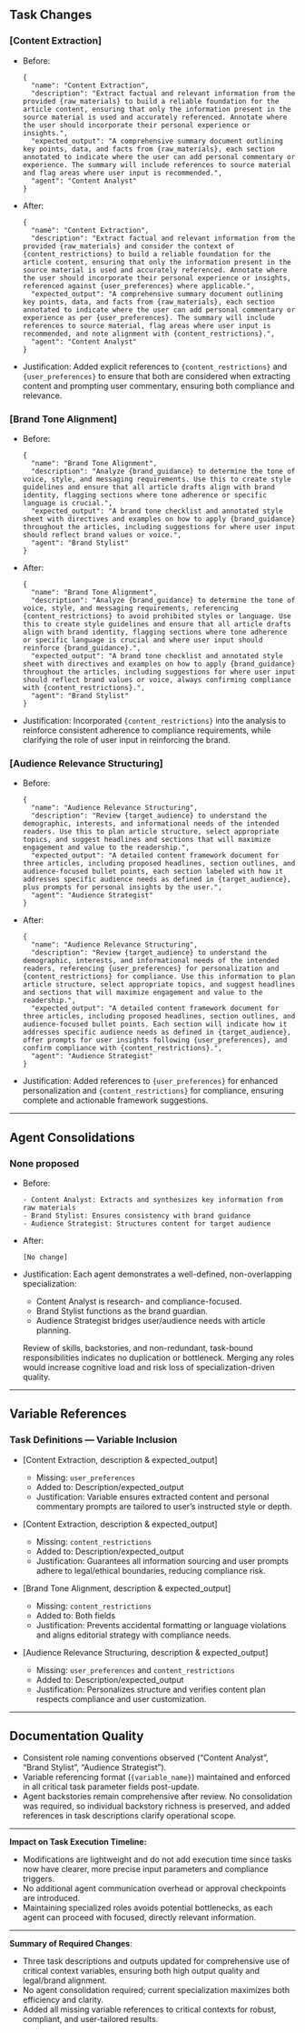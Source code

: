 ## Task Changes

### [Content Extraction]
- Before: 
  ```
  {
    "name": "Content Extraction",
    "description": "Extract factual and relevant information from the provided {raw_materials} to build a reliable foundation for the article content, ensuring that only the information present in the source material is used and accurately referenced. Annotate where the user should incorporate their personal experience or insights.",
    "expected_output": "A comprehensive summary document outlining key points, data, and facts from {raw_materials}, each section annotated to indicate where the user can add personal commentary or experience. The summary will include references to source material and flag areas where user input is recommended.",
    "agent": "Content Analyst"
  }
  ```
- After:
  ```
  {
    "name": "Content Extraction",
    "description": "Extract factual and relevant information from the provided {raw_materials} and consider the context of {content_restrictions} to build a reliable foundation for the article content, ensuring that only the information present in the source material is used and accurately referenced. Annotate where the user should incorporate their personal experience or insights, referenced against {user_preferences} where applicable.",
    "expected_output": "A comprehensive summary document outlining key points, data, and facts from {raw_materials}, each section annotated to indicate where the user can add personal commentary or experience as per {user_preferences}. The summary will include references to source material, flag areas where user input is recommended, and note alignment with {content_restrictions}.",
    "agent": "Content Analyst"
  }
  ```
- Justification: Added explicit references to `{content_restrictions}` and `{user_preferences}` to ensure that both are considered when extracting content and prompting user commentary, ensuring both compliance and relevance.

### [Brand Tone Alignment]
- Before:
  ```
  {
    "name": "Brand Tone Alignment",
    "description": "Analyze {brand_guidance} to determine the tone of voice, style, and messaging requirements. Use this to create style guidelines and ensure that all article drafts align with brand identity, flagging sections where tone adherence or specific language is crucial.",
    "expected_output": "A brand tone checklist and annotated style sheet with directives and examples on how to apply {brand_guidance} throughout the articles, including suggestions for where user input should reflect brand values or voice.",
    "agent": "Brand Stylist"
  }
  ```
- After:
  ```
  {
    "name": "Brand Tone Alignment",
    "description": "Analyze {brand_guidance} to determine the tone of voice, style, and messaging requirements, referencing {content_restrictions} to avoid prohibited styles or language. Use this to create style guidelines and ensure that all article drafts align with brand identity, flagging sections where tone adherence or specific language is crucial and where user input should reinforce {brand_guidance}.",
    "expected_output": "A brand tone checklist and annotated style sheet with directives and examples on how to apply {brand_guidance} throughout the articles, including suggestions for where user input should reflect brand values or voice, always confirming compliance with {content_restrictions}.",
    "agent": "Brand Stylist"
  }
  ```
- Justification: Incorporated `{content_restrictions}` into the analysis to reinforce consistent adherence to compliance requirements, while clarifying the role of user input in reinforcing the brand.

### [Audience Relevance Structuring]
- Before:
  ```
  {
    "name": "Audience Relevance Structuring",
    "description": "Review {target_audience} to understand the demographic, interests, and informational needs of the intended readers. Use this to plan article structure, select appropriate topics, and suggest headlines and sections that will maximize engagement and value to the readership.",
    "expected_output": "A detailed content framework document for three articles, including proposed headlines, section outlines, and audience-focused bullet points, each section labeled with how it addresses specific audience needs as defined in {target_audience}, plus prompts for personal insights by the user.",
    "agent": "Audience Strategist"
  }
  ```
- After:
  ```
  {
    "name": "Audience Relevance Structuring",
    "description": "Review {target_audience} to understand the demographic, interests, and informational needs of the intended readers, referencing {user_preferences} for personalization and {content_restrictions} for compliance. Use this information to plan article structure, select appropriate topics, and suggest headlines and sections that will maximize engagement and value to the readership.",
    "expected_output": "A detailed content framework document for three articles, including proposed headlines, section outlines, and audience-focused bullet points. Each section will indicate how it addresses specific audience needs as defined in {target_audience}, offer prompts for user insights following {user_preferences}, and confirm compliance with {content_restrictions}.",
    "agent": "Audience Strategist"
  }
  ```
- Justification: Added references to `{user_preferences}` for enhanced personalization and `{content_restrictions}` for compliance, ensuring complete and actionable framework suggestions.

---

## Agent Consolidations

### None proposed
- Before: 
  ```
  - Content Analyst: Extracts and synthesizes key information from raw materials
  - Brand Stylist: Ensures consistency with brand guidance
  - Audience Strategist: Structures content for target audience
  ```
- After: 
  ```
  [No change]
  ```
- Justification: Each agent demonstrates a well-defined, non-overlapping specialization:
  - Content Analyst is research- and compliance-focused.
  - Brand Stylist functions as the brand guardian.
  - Audience Strategist bridges user/audience needs with article planning.

  Review of skills, backstories, and non-redundant, task-bound responsibilities indicates no duplication or bottleneck. Merging any roles would increase cognitive load and risk loss of specialization-driven quality.

---

## Variable References

### Task Definitions — Variable Inclusion

- [Content Extraction, description & expected_output]
  - Missing: `user_preferences`
  - Added to: Description/expected_output
  - Justification: Variable ensures extracted content and personal commentary prompts are tailored to user’s instructed style or depth.

- [Content Extraction, description & expected_output]
  - Missing: `content_restrictions`
  - Added to: Description/expected_output
  - Justification: Guarantees all information sourcing and user prompts adhere to legal/ethical boundaries, reducing compliance risk.

- [Brand Tone Alignment, description & expected_output]
  - Missing: `content_restrictions`
  - Added to: Both fields
  - Justification: Prevents accidental formatting or language violations and aligns editorial strategy with compliance needs.

- [Audience Relevance Structuring, description & expected_output]
  - Missing: `user_preferences` and `content_restrictions`
  - Added to: Description/expected_output
  - Justification: Personalizes structure and verifies content plan respects compliance and user customization.

---

## Documentation Quality

- Consistent role naming conventions observed (“Content Analyst”, “Brand Stylist”, “Audience Strategist”).
- Variable referencing format (`{variable_name}`) maintained and enforced in all critical task parameter fields post-update.
- Agent backstories remain comprehensive after review. No consolidation was required, so individual backstory richness is preserved, and added references in task descriptions clarify operational scope.

---

**Impact on Task Execution Timeline:**

- Modifications are lightweight and do not add execution time since tasks now have clearer, more precise input parameters and compliance triggers.
- No additional agent communication overhead or approval checkpoints are introduced.
- Maintaining specialized roles avoids potential bottlenecks, as each agent can proceed with focused, directly relevant information.

---

**Summary of Required Changes**:  
- Three task descriptions and outputs updated for comprehensive use of critical context variables, ensuring both high output quality and legal/brand alignment.  
- No agent consolidation required; current specialization maximizes both efficiency and clarity.  
- Added all missing variable references to critical contexts for robust, compliant, and user-tailored results.